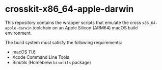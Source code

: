 # crosskit-x86_64-apple-darwin

This repository contains the wrapper scripts that emulate the cross
`x86_64-apple-darwin` toolchain on an Apple Silicon (ARM64) macOS build
environment.

The build system must satisfy the following requirements:

* macOS 11.6
* Xcode Command Line Tools
* Binutils (Homebrew `binutils` package)
